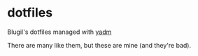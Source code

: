# dotfiles
Blugil's dotfiles managed with [yadm](https://yadm.io)

There are many like them, but these are mine (and they're bad).
